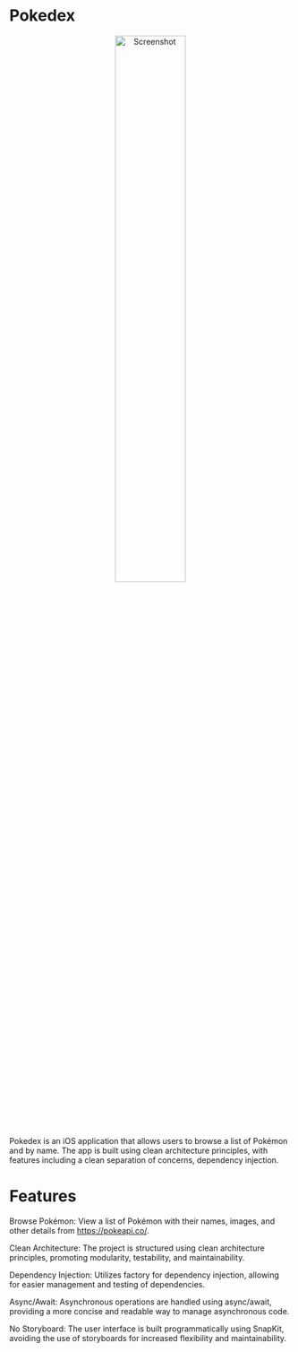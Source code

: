 # Pokedex
<p align="center"><img src="https://github.com/FabioCirruto/Pokedex/assets/20417501/bb5d3b51-5b9d-4ada-b170-d92b72b0c27d" alt="Screenshot" width="50%"></p>

Pokedex is an iOS application that allows users to browse a list of Pokémon and by name. The app is built using clean architecture principles, with features including a clean separation of concerns, dependency injection.

# Features

Browse Pokémon: View a list of Pokémon with their names, images, and other details from https://pokeapi.co/.

Clean Architecture: The project is structured using clean architecture principles, promoting modularity, testability, and maintainability.

Dependency Injection: Utilizes factory for dependency injection, allowing for easier management and testing of dependencies.

Async/Await: Asynchronous operations are handled using async/await, providing a more concise and readable way to manage asynchronous code.

No Storyboard: The user interface is built programmatically using SnapKit, avoiding the use of storyboards for increased flexibility and maintainability.
